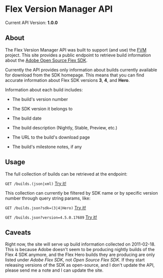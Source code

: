 Flex Version Manager API
========================

Current API Version: **1.0.0**

About
-----

The Flex Version Manager API was built to support (and use) the [FVM][fvm] project. This
site provides a public endpoint to retrieve build information about the [Adobe Open Source Flex SDK][flex].

Currently the API provides only information about builds currently available for download
from the SDK homepage. This means that you can find accurate information about Flex SDK versions
**3**, **4**, and **Hero**.

Information about each build includes:

- The build's version number

- The SDK version it belongs to

- The build date

- The build description (Nightly, Stable, Preview, etc.)

- The URL to the build's download page

- The build's milestone notes, if any

Usage
-----

The full collection of builds can be retrieved at the endpoint:

`GET /builds.(json|xml)` [Try it!](http://fvm.heroku.com/builds.json)

This collection can currently be filtered by SDK name or by specific version number 
through query string params, like:

`GET /builds.json?sdk=(3|4|Hero)` [Try it!](http://fvm.heroku.com/builds.json?sdk=4)
  
`GET /builds.json?version=4.5.0.17689` [Try it!](http://fvm.heroku.com/builds.json?version=4.5.0.17689)

Caveats
-------

Right now, the site will serve up build information collected on 2011-02-18. This is because
Adobe doesn't seem to be producing nightly builds of the Flex 4 SDK anymore, and the Flex Hero
builds they are producing are only listed under *Adobe Flex SDK*, not *Open Source Flex SDK*.
If they start releasing versions of the SDK as open-source, and I don't update the API, please
send me a note and I can update the site.

[fvm]: https://github.com/SFCRD/fvm "Flex Version Manager GitHub Repository"
[flex]: http://opensource.adobe.com/wiki/display/flexsdk/Flex+SDK "Adobe Open Source Flex SDK"
